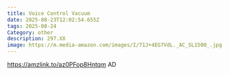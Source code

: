 ```yaml
---
title: Voice Control Vacuum
date: 2025-08-23T12:02:54.655Z
tags: 2025-08-24
Category: other
description: 297.XX
image: https://m.media-amazon.com/images/I/71J+4EG7VdL._AC_SL1500_.jpg
---
```

https://amzlink.to/az0PFop8Hntqm    AD